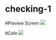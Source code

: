 # checking-1

#Preview Screen
<img src="https://github.com/Suvojit-roy/checking-1/blob/main/Screenshot%202021-01-24%20at%2012.59.06%20AM.png">


#Cafe
<img src="https://github.com/Suvojit-roy/checking-1/blob/main/Screenshot%202021-01-24%20at%2012.59.37%20AM.png">
